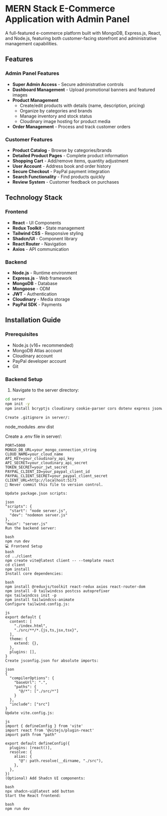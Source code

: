 #  MERN Stack E-Commerce Application with Admin Panel

A full-featured e-commerce platform built with MongoDB, Express.js, React, and Node.js, featuring both customer-facing storefront and administrative management capabilities.

## Features

### Admin Panel Features
- **Super Admin Access** - Secure administrative controls
- **Dashboard Management** - Upload promotional banners and featured images
- **Product Management** 
  - Create/edit products with details (name, description, pricing)
  - Organize by categories and brands
  - Manage inventory and stock status
  - Cloudinary image hosting for product media
- **Order Management** - Process and track customer orders

### Customer Features
- **Product Catalog** - Browse by categories/brands
- **Detailed Product Pages** - Complete product information
- **Shopping Cart** - Add/remove items, quantity adjustment
- **User Account** - Address book and order history
- **Secure Checkout** - PayPal payment integration
- **Search Functionality** - Find products quickly
- **Review System** - Customer feedback on purchases

## Technology Stack

### Frontend
- **React** - UI Components
- **Redux Toolkit** - State management
- **Tailwind CSS** - Responsive styling
- **Shadcn/UI** - Component library
- **React Router** - Navigation
- **Axios** - API communication

### Backend
- **Node.js** - Runtime environment
- **Express.js** - Web framework
- **MongoDB** - Database
- **Mongoose** - ODM
- **JWT** - Authentication
- **Cloudinary** - Media storage
- **PayPal SDK** - Payments

## Installation Guide

### Prerequisites
- Node.js (v16+ recommended)
- MongoDB Atlas account
- Cloudinary account
- PayPal developer account
- Git



### Backend Setup

1. Navigate to the server directory:
```bash
cd server
npm init -y
npm install bcryptjs cloudinary cookie-parser cors dotenv express jsonwebtoken mongoose multer nodemon paypal-rest-sdk

Create .gitignore in server/:
```
node_modules
.env
dist

Create a .env file in server/:
```
PORT=5000
MONGO_DB_URL=your_mongo_connection_string
CLOUD_NAME=your_cloud_name
API_KEY=your_cloudinary_api_key
API_SECRET=your_cloudinary_api_secret
TOKEN_SECRET=your_jwt_secret
PAYPAL_CLIENT_ID=your_paypal_client_id
PAYPAL_CLIENT_SECRET=your_paypal_client_secret
CLIENT_URL=http://localhost:5173
🔐 Never commit this file to version control.

Update package.json scripts:

json
"scripts": {
  "start": "node server.js",
  "dev": "nodemon server.js"
},
"main": "server.js"
Run the backend server:

bash
npm run dev
💻 Frontend Setup
bash
cd ../client
npm create vite@latest client -- --template react
cd client
npm install
Install core dependencies:

bash
npm install @reduxjs/toolkit react-redux axios react-router-dom
npm install -D tailwindcss postcss autoprefixer
npx tailwindcss init -p
npm install tailwindcss-animate
Configure tailwind.config.js:

js
export default {
  content: [
    "./index.html",
    "./src/**/*.{js,ts,jsx,tsx}",
  ],
  theme: {
    extend: {},
  },
  plugins: [],
}
Create jsconfig.json for absolute imports:

json
{
  "compilerOptions": {
    "baseUrl": ".",
    "paths": {
      "@/*": ["./src/*"]
    }
  },
  "include": ["src"]
}
Update vite.config.js:

js
import { defineConfig } from 'vite'
import react from '@vitejs/plugin-react'
import path from "path"

export default defineConfig({
  plugins: [react()],
  resolve: {
    alias: {
      "@": path.resolve(__dirname, "./src"),
    },
  },
})
(Optional) Add Shadcn UI components:

bash
npx shadcn-ui@latest add button
Start the React frontend:

bash
npm run dev
